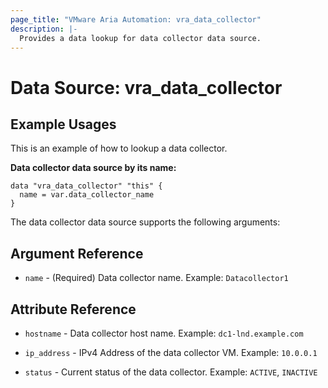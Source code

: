```yaml
---
page_title: "VMware Aria Automation: vra_data_collector"
description: |-
  Provides a data lookup for data collector data source.
---
```


# Data Source: vra_data_collector

## Example Usages

This is an example of how to lookup a data collector.

**Data collector data source by its name:**

```hcl
data "vra_data_collector" "this" {
  name = var.data_collector_name
}
```

The data collector data source supports the following arguments:

## Argument Reference

* `name` - (Required) Data collector name. Example: `Datacollector1`

## Attribute Reference

* `hostname` - Data collector host name. Example: `dc1-lnd.example.com`

* `ip_address` - IPv4 Address of the data collector VM. Example: `10.0.0.1`

* `status` - Current status of the data collector. Example: `ACTIVE`, `INACTIVE`
